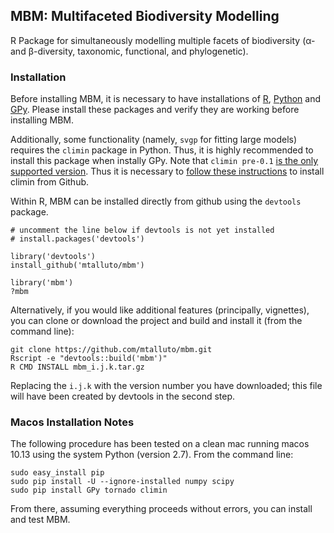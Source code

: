 ## MBM: Multifaceted Biodiversity Modelling

R Package for simultaneously modelling multiple facets of biodiversity (α- and β-diversity, taxonomic, functional, and phylogenetic).

### Installation

Before installing MBM, it is necessary to have installations of [R](https://cran.r-project.org/), [Python](https://www.python.org/) and [GPy](https://sheffieldml.github.io/GPy/). Please install these packages and verify they are working before installing MBM. 

Additionally, some functionality (namely, `svgp` for fitting large models) requires the `climin` package in Python. Thus, it is highly recommended to install this package when instally GPy. Note that `climin pre-0.1` [is the only supported version](https://github.com/SheffieldML/GPy/issues/327). Thus it is necessary to [follow these instructions](https://climin.readthedocs.io/en/latest/installation.html) to install climin from Github.



Within R, MBM can be installed directly from github using the `devtools` package.

    # uncomment the line below if devtools is not yet installed
    # install.packages('devtools') 
    
    library('devtools')
    install_github('mtalluto/mbm')
    
    library('mbm')
    ?mbm 

Alternatively, if you would like additional features (principally, vignettes), you can clone or download the project and build and install it (from the command line):

    git clone https://github.com/mtalluto/mbm.git
    Rscript -e "devtools::build('mbm')"
    R CMD INSTALL mbm_i.j.k.tar.gz
    
Replacing the `i.j.k` with the version number you have downloaded; this file will have been created by devtools in the second step.

### Macos Installation Notes
The following procedure has been tested on a clean mac running macos 10.13 using the system Python (version 2.7). From the command line:

    sudo easy_install pip
    sudo pip install -U --ignore-installed numpy scipy
    sudo pip install GPy tornado climin
    
From there, assuming everything proceeds without errors, you can install and test MBM.